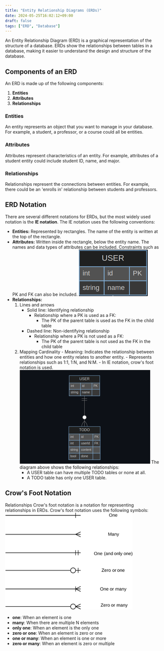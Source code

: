 ```yaml
---
title: "Entity Relationship Diagrams (ERDs)"
date: 2024-05-25T16:02:12+09:00
draft: false
tags: ["ERD", "Database"]
---
```


An Entity Relationship Diagram (ERD) is a graphical representation of the structure of a database. ERDs show the relationships between tables in a database, making it easier to understand the design and structure of the database.

## Components of an ERD

An ERD is made up of the following components:

1. **Entities**
2. **Attributes**
3. **Relationships**

### Entities

An entity represents an object that you want to manage in your database. For example, a student, a professor, or a course could all be entities.

### Attributes

Attributes represent characteristics of an entity. For example, attributes of a student entity could include student ID, name, and major.

### Relationships

Relationships represent the connections between entities. For example, there could be an 'enrolls in' relationship between students and professors.

## ERD Notation

There are several different notations for ERDs, but the most widely used notation is the **IE notation**. The IE notation uses the following conventions:

-   **Entities:** Represented by rectangles. The name of the entity is written at the top of the rectangle.
-   **Attributes:** Written inside the rectangle, below the entity name. The names and data types of attributes can be included. Constraints such as PK and FK can also be included.
    ![Entity](image-1.png)
-   **Relationships:**
    1. Lines and arrows
        - Solid line: Identifying relationship
            - Relationship where a PK is used as a FK:
                - The PK of the parent table is used as the FK in the child table
        - Dashed line: Non-identifying relationship
            - Relationship where a PK is not used as a FK:
                - The PK of the parent table is not used as the FK in the child table
    2. Mapping Cardinality - Meaning: Indicates the relationship between entities and how one entity relates to another entity. - Represents relationships such as 1:1, 1:N, and N:M. - In IE notation, crow's foot notation is used.
       ![erd](image-3.png)
       The diagram above shows the following relationships:
        - A USER table can have multiple TODO tables or none at all.
        - A TODO table has only one USER table.

## Crow's Foot Notation

Relationships
Crow's foot notation is a notation for representing relationships in ERDs. Crow's foot notation uses the following symbols:
![까마귀 발](image.png)

-   **one**: When an element is one
-   **many**: When there are multiple N elements
-   **only one**: When an element is the only one
-   **zero or one**: When an element is zero or one
-   **one or many**: When an element is one or more
-   **zero or many**: When an element is zero or multiple
